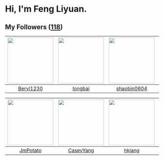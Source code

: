 # Hi, I'm Feng Liyuan.

## My Followers ([118](https://github.com/SunRunAway?tab=followers))

| <img src="https://avatars.githubusercontent.com/u/23115833?v=4" width="150" height="150" /> | <img src="https://avatars.githubusercontent.com/u/1204301?v=4" width="150" height="150" /> | <img src="https://avatars.githubusercontent.com/u/10383?v=4" width="150" height="150" /> | <img src="https://avatars.githubusercontent.com/u/1457382?v=4" width="150" height="150" /> |
| :-----------------------------------------------------------------------------------------: | :----------------------------------------------------------------------------------------: | :--------------------------------------------------------------------------------------: | :----------------------------------------------------------------------------------------: |
|                          [Beryl1230](https://github.com/Beryl1230)                          |                            [longbai](https://github.com/longbai)                           |                       [shaobin0604](https://github.com/shaobin0604)                      |                         [lintianzhi](https://github.com/lintianzhi)                        |

| <img src="https://avatars.githubusercontent.com/u/1446531?v=4" width="150" height="150" /> | <img src="https://avatars.githubusercontent.com/u/2445114?v=4" width="150" height="150" /> | <img src="https://avatars.githubusercontent.com/u/3069493?v=4" width="150" height="150" /> | <img src="https://avatars.githubusercontent.com/u/829039?v=4" width="150" height="150" /> |
| :----------------------------------------------------------------------------------------: | :----------------------------------------------------------------------------------------: | :----------------------------------------------------------------------------------------: | :---------------------------------------------------------------------------------------: |
|                           [JmPotato](https://github.com/JmPotato)                          |                          [CaseyYang](https://github.com/CaseyYang)                         |                             [hkjang](https://github.com/hkjang)                            |                          [flyer103](https://github.com/flyer103)                          |